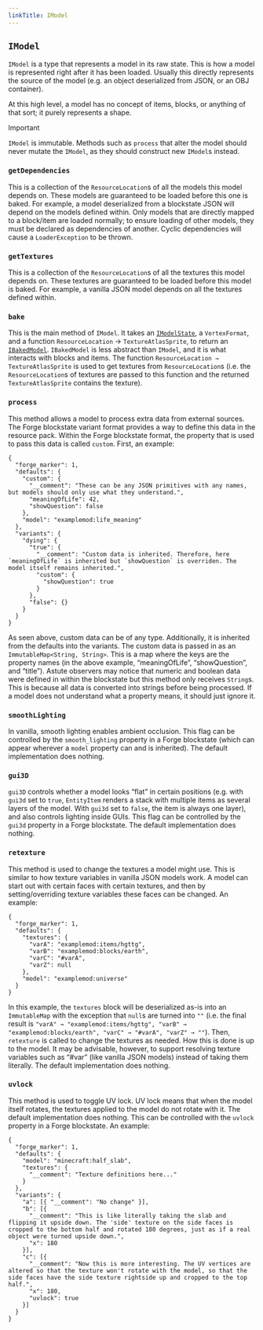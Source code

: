 ```yaml
---
linkTitle: IModel
---
```


<article class="docs-entry">
<h1 id="imodel"><code>IModel</code><a class="headerlink" href="#imodel" title="Permanent link"> </a></h1>
<p><code>IModel</code> is a type that represents a model in its raw state. This is how a model is represented right after it has been loaded. Usually this directly represents the source of the model (e.g. an object deserialized from JSON, or an OBJ container).</p>
<p>At this high level, a model has no concept of items, blocks, or anything of that sort; it purely represents a shape.</p>
<div class="admonition important">
<p class="admonition-title">Important</p>
<p><code>IModel</code> is immutable. Methods such as <code>process</code> that alter the model should never mutate the <code>IModel</code>, as they should construct new <code>IModel</code>s instead.</p>
</div>
<h3 id="getdependencies"><code>getDependencies</code><a class="headerlink" href="#getdependencies" title="Permanent link"> </a></h3>
<p>This is a collection of the <code>ResourceLocation</code>s of all the models this model depends on. These models are guaranteed to be loaded before this one is baked. For example, a model deserialized from a blockstate JSON will depend on the models defined within. Only models that are directly mapped to a block/item are loaded normally; to ensure loading of other models, they must be declared as dependencies of another. Cyclic dependencies will cause a <code>LoaderException</code> to be thrown.</p>
<h3 id="gettextures"><code>getTextures</code><a class="headerlink" href="#gettextures" title="Permanent link"> </a></h3>
<p>This is a collection of the <code>ResourceLocation</code>s of all the textures this model depends on. These textures are guaranteed to be loaded before this model is baked. For example, a vanilla JSON model depends on all the textures defined within.</p>
<h3 id="bake"><code>bake</code><a class="headerlink" href="#bake" title="Permanent link"> </a></h3>
<p>This is the main method of <code>IModel</code>. It takes an <a href="../imodelstate%20part/index.htm"><code>IModelState</code></a>, a <code>VertexFormat</code>, and a function <code>ResourceLocation</code> → <code>TextureAtlasSprite</code>, to return an <a href="../ibakedmodel/index.htm"><code>IBakedModel</code></a>. <code>IBakedModel</code> is less abstract than <code>IModel</code>, and it is what interacts with blocks and items. The function <code>ResourceLocation → TextureAtlasSprite</code> is used to get textures from <code>ResourceLocation</code>s (i.e. the <code>ResourceLocation</code>s of textures are passed to this function and the returned <code>TextureAtlasSprite</code> contains the texture).</p>
<h3 id="process"><code>process</code><a class="headerlink" href="#process" title="Permanent link"> </a></h3>
<p>This method allows a model to process extra data from external sources. The Forge blockstate variant format provides a way to define this data in the resource pack. Within the Forge blockstate format, the property that is used to pass this data is called <code>custom</code>. First, an example:</p>
<pre class="highlight"><code class="language-json">{
  "forge_marker": 1,
  "defaults": {
    "custom": {
      "__comment": "These can be any JSON primitives with any names, but models should only use what they understand.",
      "meaningOfLife": 42,
      "showQuestion": false
    },
    "model": "examplemod:life_meaning"
  },
  "variants": {
    "dying": {
      "true": {
        "__comment": "Custom data is inherited. Therefore, here `meaningOfLife` is inherited but `showQuestion` is overriden. The model itself remains inherited.",
        "custom": {
          "showQuestion": true
        }
      },
      "false": {}
    }
  }
}</code></pre>

<p>As seen above, custom data can be of any type. Additionally, it is inherited from the defaults into the variants. The custom data is passed in as an <code>ImmutableMap&lt;String, String&gt;</code>. This is a map where the keys are the property names (in the above example, &ldquo;meaningOfLife&rdquo;, &ldquo;showQuestion&rdquo;, and &ldquo;title&rdquo;). Astute observers may notice that numeric and boolean data were defined in within the blockstate but this method only receives <code>String</code>s. This is because all data is converted into strings before being processed. If a model does not understand what a property means, it should just ignore it.</p>
<h3 id="smoothlighting"><code>smoothLighting</code><a class="headerlink" href="#smoothlighting" title="Permanent link"> </a></h3>
<p>In vanilla, smooth lighting enables ambient occlusion. This flag can be controlled by the <code>smooth_lighting</code> property in a Forge blockstate (which can appear wherever a <code>model</code> property can and is inherited). The default implementation does nothing.</p>
<h3 id="gui3d"><code>gui3D</code><a class="headerlink" href="#gui3d" title="Permanent link"> </a></h3>
<p><code>gui3D</code> controls whether a model looks &ldquo;flat&rdquo; in certain positions (e.g. with <code>gui3d</code> set to <code>true</code>, <code>EntityItem</code> renders a stack with multiple items as several layers of the model. With <code>gui3d</code> set to <code>false</code>, the item is always one layer), and also controls lighting inside GUIs. This flag can be controlled by the <code>gui3d</code> property in a Forge blockstate. The default implementation does nothing.</p>
<h3 id="retexture"><code>retexture</code><a class="headerlink" href="#retexture" title="Permanent link"> </a></h3>
<p>This method is used to change the textures a model might use. This is similar to how texture variables in vanilla JSON models work. A model can start out with certain faces with certain textures, and then by setting/overriding texture variables these faces can be changed. An example:</p>
<pre class="highlight"><code class="language-json">{
  "forge_marker": 1,
  "defaults": {
    "textures": {
      "varA": "examplemod:items/hgttg",
      "varB": "examplemod:blocks/earth",
      "varC": "#varA",
      "varZ": null
    },
    "model": "examplemod:universe"
  }
}</code></pre>

<p>In this example, the <code>textures</code> block will be deserialized as-is into an <code>ImmutableMap</code> with the exception that <code>null</code>s are turned into <code>""</code> (i.e. the final result is <code>"varA" → "examplemod:items/hgttg", "varB" → "examplemod:blocks/earth", "varC" → "#varA", "varZ" → ""</code>). Then, <code>retexture</code> is called to change the textures as needed. How this is done is up to the model. It may be advisable, however, to support resolving texture variables such as &ldquo;#var&rdquo; (like vanilla JSON models) instead of taking them literally. The default implementation does nothing.</p>
<h3 id="uvlock"><code>uvlock</code><a class="headerlink" href="#uvlock" title="Permanent link"> </a></h3>
<p>This method is used to toggle UV lock. UV lock means that when the model itself rotates, the textures applied to the model do not rotate with it. The default implementation does nothing. This can be controlled with the <code>uvlock</code> property in a Forge blockstate. An example:</p>
<pre class="highlight"><code class="language-json">{
  "forge_marker": 1,
  "defaults": {
    "model": "minecraft:half_slab",
    "textures": {
      "__comment": "Texture definitions here..."
    }
  },
  "variants": {
    "a": [{ "__comment": "No change" }],
    "b": [{
      "__comment": "This is like literally taking the slab and flipping it upside down. The 'side' texture on the side faces is cropped to the bottom half and rotated 180 degrees, just as if a real object were turned upside down.",
      "x": 180
    }],
    "c": [{
      "__comment": "Now this is more interesting. The UV vertices are altered so that the texture won't rotate with the model, so that the side faces have the side texture rightside up and cropped to the top half.",
      "x": 180,
      "uvlock": true
    }]
  }
}</code></pre>
</article>